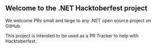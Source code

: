 ## Welcome to the .NET Hacktoberfest project

We welcome PRs small and large to any .NET open source project on GitHub.

This project is intended to be used as a PR Tracker to help with Hacktoberfest.


